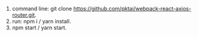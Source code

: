 1. command line: git clone https://github.com/pktai/webpack-react-axios-router.git.
2. run: npm i / yarn install.
3. npm start / yarn start.
